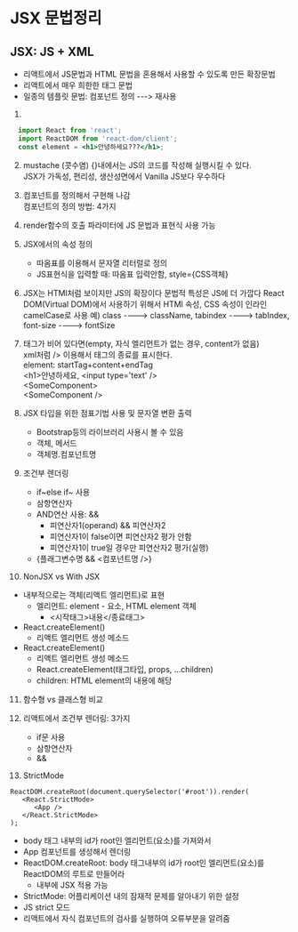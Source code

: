 # JSX 문법정리
## JSX: JS + XML
- 리액트에서 JS문법과 HTML 문법을 혼용해서 사용할 수 있도록 만든 확장문법
- 리액트에서 매우 희한한 태그 문법
- 일종의 템플릿 문법: 컴포넌트 정의 ---> 재사용

1. 
```jsx
  import React from 'react';
  import ReactDOM from 'react-dom/client';
  const element = <h1>안녕하세요???</h1>;

```

2. mustache (콧수염) {}내에서는 JS의 코드를 작성해 실행시킬 수 있다.   
   JSX가 가독성, 편리성, 생산성면에서 Vanilla JS보다 우수하다
3. 컴포넌트를 정의해서 구현해 나감  
   컴포넌트의 정의 방법: 4가지
4. render함수의 호출 파라미터에 JS 문법과 표현식 사용 가능
5. JSX에서의 속성 정의
   - 따옴표를 이용해서 문자열 리터럴로 정의
   - JS표현식을 입력할 때: 따옴표 입력안함, style={CSS객체}
6. JSX는 HTMl처럼 보이지만 JS의 확장이다
   문법적 특성은 JS에 더 가깝다
   React DOM(Virtual DOM)에서 사용하기 위해서 HTMl 속성, CSS 속성이 인라인
   camelCase로 사용
   예) class ----> className, tabindex ----> tabIndex, font-size ----> fontSize
7. 태그가 비어 있다면(empty, 자식 엘리먼트가 없는 경우, content가 없음)  
   xml처럼 /> 이용해서 태그의 종료를 표시한다.  
   element: startTag+content+endTag  
   \<h1>안녕하세요</h1>, \<input type='text' />  
   \<SomeComponent></SomeComponent>  
   \<SomeComponent />  
8. JSX 타입을 위한 점표기법 사용 및 문자열 변환 출력
   - Bootstrap등의 라이브러리 사용시 볼 수 있음
   - 객체, 메서드 
   - 객체명.컴포넌트명 

9. 조건부 렌더링
   - if~else if~ 사용
   - 삼항연산자
   - AND연산 사용: &&
     - 피연산자1(operand) && 피연산자2
     - 피연산자1이 false이면 피연산자2 평가 안함
     - 피연산자1이 true일 경우만 피연산자2 평가(실행)
   - {플래그변수명 && <컴포넌트명 />}
   
10. NonJSX vs With JSX
   - 내부적으로는 객체(리액트 엘리먼트)로 표현
     - 엘리먼트: element - 요소, HTML element 객체
       - <시작태그>내용<\/종료태그>
   - React.createElement()
     - 리액트 엘리먼트 생성 메소드
   - React.createElement()
     - 리액트 엘리먼트 생성 메소드
     - React.createElement(태그타입, props, ...children)
     - children: HTML element의 내용에 해당

11. 함수형 vs 클래스형 비교
    
12. 리액트에서 조건부 렌더링: 3가지
    - if문 사용
    - 삼항연산자
    - &&
13. StrictMode
``` JSX
ReactDOM.createRoot(document.querySelector('#root')).render(
   <React.StrictMode>
      <App />
   </React.StrictMode>   
);
```
- body 태그 내부의 id가 root인 엘리먼트(요소)를 가져와서
- App 컴포넌트를 생성해서 렌더링
- ReactDOM.createRoot: body 태그내부의 id가 root인 엘리먼트(요소)를 ReactDOM의 루트로 만들어라
  - 내부에 JSX 적용 가능
- StrictMode: 어플리케이션 내의 잠재적 문제를 알아내기 위한 설정
- JS strict 모드
- 리액트에서 자식 컴포넌트의 검사를 실행하여 오류부분을 알려줌
